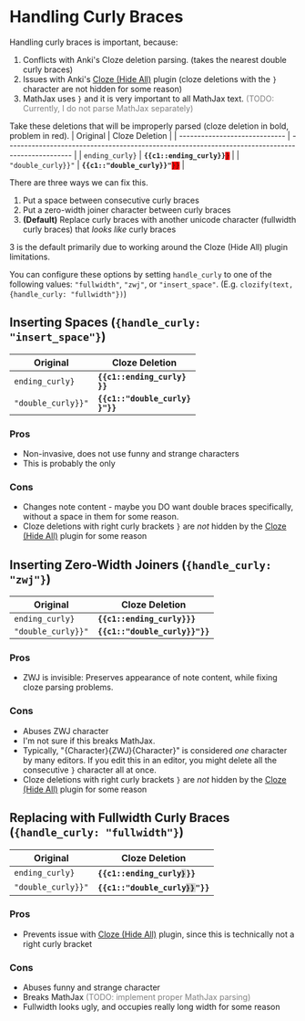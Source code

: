 # Handling Curly Braces

Handling curly braces is important, because:

1. Conflicts with Anki's Cloze deletion parsing. (takes the nearest double curly braces)
2. Issues with Anki's [Cloze (Hide All)](https://ankiweb.net/shared/info/838763277) plugin (cloze deletions with the `}` character are not hidden for some reason)
3. MathJax uses `}` and it is very important to all MathJax text. <span style="color: grey">(TODO: Currently, I do not parse MathJax separately)</span>

Take these deletions that will be improperly parsed (cloze deletion in bold, problem in red).
| Original | Cloze Deletion |
| ----------------------------- | ------------------------------------------------------------------------------------------------ |
| <code>ending_curly}</code> | <code><strong>{{c1::ending_curly}}</strong><span style="background-color:red">}</span></code> |
| <code>"double_curly}}"</code> | <code><strong>{{c1::"double_curly}}"</strong><span style="background-color:red">}}</span></code> |

There are three ways we can fix this.

1. Put a space between consecutive curly braces
2. Put a zero-width joiner character between curly braces
3. **(Default)** Replace curly braces with another unicode character (fullwidth curly braces) that _looks like_ curly braces

3 is the default primarily due to working around the Cloze (Hide All) plugin limitations.

You can configure these options by setting `handle_curly` to one of the following values: `"fullwidth"`, `"zwj"`, or `"insert_space"`. (E.g. `clozify(text, {handle_curly: "fullwidth"})`)

## Inserting Spaces (`{handle_curly: "insert_space"}`)

| Original                      | Cloze Deletion                                                                                            |
| ----------------------------- | --------------------------------------------------------------------------------------------------------- |
| <code>ending_curly}</code>    | <code><strong>{{c1::ending_curly}<span style="background-color: lightgray"> </span>}}</strong></code>     |
| <code>"double_curly}}"</code> | <code><strong>{{c1::"double_curly}<span style="background-color: lightgray"> </span>}"}} </strong></code> |

### Pros

- Non-invasive, does not use funny and strange characters
- This is probably the only

### Cons

- Changes note content - maybe you DO want double braces specifically, without a space in them for some reason.
- Cloze deletions with right curly brackets `}` are _not_ hidden by the [Cloze (Hide All)](https://ankiweb.net/shared/info/838763277) plugin for some reason

## Inserting Zero-Width Joiners (`{handle_curly: "zwj"}`)

| Original                      | Cloze Deletion                                                                                            |
| ----------------------------- | --------------------------------------------------------------------------------------------------------- |
| <code>ending_curly}</code>    | <code><strong>{{c1::ending_curly}<span style="background-color: lightgray">‍</span>}}</strong></code>     |
| <code>"double_curly}}"</code> | <code><strong>{{c1::"double_curly}<span style="background-color: lightgray">‍</span>}"}} </strong></code> |

### Pros

- ZWJ is invisible: Preserves appearance of note content, while fixing cloze parsing problems.

### Cons

- Abuses ZWJ character
- I'm not sure if this breaks MathJax.
- Typically, "{Character}{ZWJ}{Character}" is considered _one_ character by many editors. If you edit this in an editor, you might delete all the consecutive `}` character all at once.
- Cloze deletions with right curly brackets `}` are _not_ hidden by the [Cloze (Hide All)](https://ankiweb.net/shared/info/838763277) plugin for some reason

## Replacing with Fullwidth Curly Braces (`{handle_curly: "fullwidth"}`)

| Original                      | Cloze Deletion                                                                                             |
| ----------------------------- | ---------------------------------------------------------------------------------------------------------- |
| <code>ending_curly}</code>    | <code><strong>{{c1::ending_curly<span style="background-color: lightgray">｝</span>}}</strong></code>      |
| <code>"double_curly}}"</code> | <code><strong>{{c1::"double_curly<span style="background-color: lightgray">｝｝</span>"}} </strong></code> |

### Pros

- Prevents issue with [Cloze (Hide All)](https://ankiweb.net/shared/info/838763277) plugin, since this is technically not a right curly bracket

### Cons

- Abuses funny and strange character
- Breaks MathJax <span style="color: gray">(TODO: implement proper MathJax parsing)</span>
- Fullwidth looks ugly, and occupies really long width for some reason
